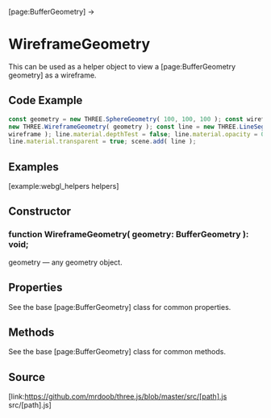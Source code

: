 [page:BufferGeometry] →

# WireframeGeometry

This can be used as a helper object to view a [page:BufferGeometry geometry]
as a wireframe.

## Code Example

  
```ts  
const geometry = new THREE.SphereGeometry( 100, 100, 100 ); const wireframe =
new THREE.WireframeGeometry( geometry ); const line = new THREE.LineSegments(
wireframe ); line.material.depthTest = false; line.material.opacity = 0.25;
line.material.transparent = true; scene.add( line );  
```  

## Examples

[example:webgl_helpers helpers]

## Constructor

###  function WireframeGeometry( geometry: BufferGeometry ): void;

geometry — any geometry object.

## Properties

See the base [page:BufferGeometry] class for common properties.

## Methods

See the base [page:BufferGeometry] class for common methods.

## Source

[link:https://github.com/mrdoob/three.js/blob/master/src/[path].js
src/[path].js]

